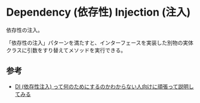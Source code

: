 # Dependency (依存性) Injection (注入)

依存性の注入。

「依存性の注入」パターンを満たすと、インターフェースを実装した別物の実体クラスに引数をすり替えてメソッドを実行できる。

## 参考

- [DI (依存性注入) って何のためにするのかわからない人向けに頑張って説明してみる](https://qiita.com/okazuki/items/a0f2fb0a63ca88340ff6)
